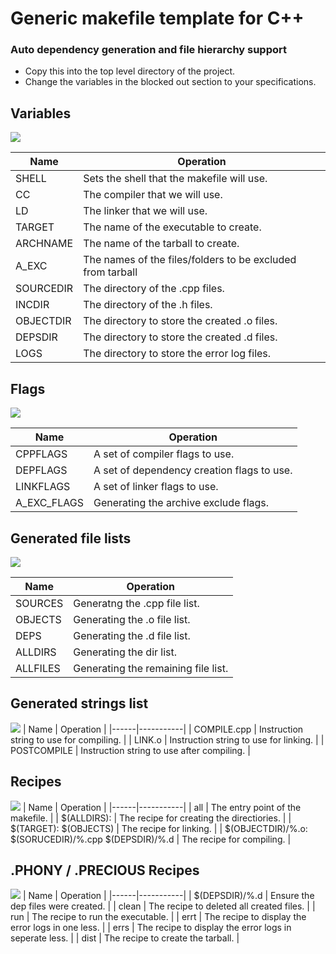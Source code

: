 # Generic makefile template for C++

### Auto dependency generation and file hierarchy support

* Copy this into the top level directory of the project.
* Change the variables in the blocked out section to your specifications.

## Variables
![](/assets/images/variables.jpg)

| Name | Operation |
|------|-----------|
| SHELL | Sets the shell that the makefile will use. |
| CC | The compiler that we will use. |
| LD | The linker that we will use. |
| TARGET | The name of the executable to create. |
| ARCHNAME | The name of the tarball to create. |
| A_EXC | The names of the files/folders to be excluded from tarball |
| SOURCEDIR | The directory of the .cpp files. |
| INCDIR | The directory of the .h files. |
| OBJECTDIR | The directory to store the created .o files. |
| DEPSDIR | The directory to store the created .d files. |
| LOGS | The directory to store the error log files. |

## Flags
![](/assets/images/flags.jpg)

| Name | Operation |
|------|-----------|
| CPPFLAGS | A set of compiler flags to use. |
| DEPFLAGS | A set of dependency creation flags to use. |
| LINKFLAGS | A set of linker flags to use. |
| A_EXC_FLAGS | Generating the archive exclude flags. |

## Generated file lists
![](/assets/images/fileGen.jpg)

| Name | Operation |
|------|-----------|
| SOURCES | Generatng the .cpp file list. |
| OBJECTS | Generating the .o file list. |
| DEPS | Generating the .d file list. |
| ALLDIRS | Generating the dir list. |
| ALLFILES | Generating the remaining file list. |

## Generated strings list
![](/assets/images/stringGen.jpg)
| Name | Operation |
|------|-----------|
| COMPILE.cpp | Instruction string to use for compiling. |
| LINK.o | Instruction string to use for linking. |
| POSTCOMPILE | Instruction string to use after compiling. |

## Recipes
![](/assets/images/compRules.jpg)
| Name | Operation |
|------|-----------|
| all | The entry point of the makefile. |
| $(ALLDIRS): | The recipe for creating the directiories. |
| $(TARGET): $(OBJECTS) | The recipe for linking. |
| $(OBJECTDIR)/%.o: $(SORUCEDIR)/%.cpp $(DEPSDIR)/%.d | The recipe for compiling. |

## .PHONY / .PRECIOUS Recipes
![](/assets/images/pRules.jpg)
| Name | Operation |
|------|-----------|
| $(DEPSDIR)/%.d |  Ensure the dep files were created. |
| clean | The recipe to deleted all created files. |
| run | The recipe to run the executable. |
| errt | The recipe to display the error logs in one less. |
| errs | The recipe to display the error logs in seperate less. |
| dist | The recipe to create the tarball. |
